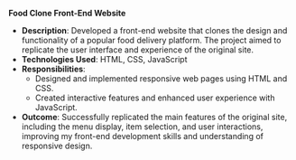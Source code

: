 **Food Clone Front-End Website**
- **Description**: Developed a front-end website that clones the design and functionality of a popular food delivery platform. The project aimed to replicate the user interface and experience of the original site.
- **Technologies Used**: HTML, CSS, JavaScript
- **Responsibilities**:
  - Designed and implemented responsive web pages using HTML and CSS.
  - Created interactive features and enhanced user experience with JavaScript.
- **Outcome**: Successfully replicated the main features of the original site, including the menu display, item selection, and user interactions, improving my front-end development skills and understanding of responsive design.
